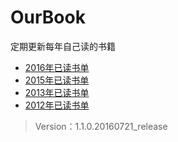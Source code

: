 # OurBook
定期更新每年自己读的书籍

* [2016年已读书单](2016.md)
* [2015年已读书单](2015.md)
* [2013年已读书单](2013.md)
* [2012年已读书单](2012.md)

> Version：1.1.0.20160721_release

